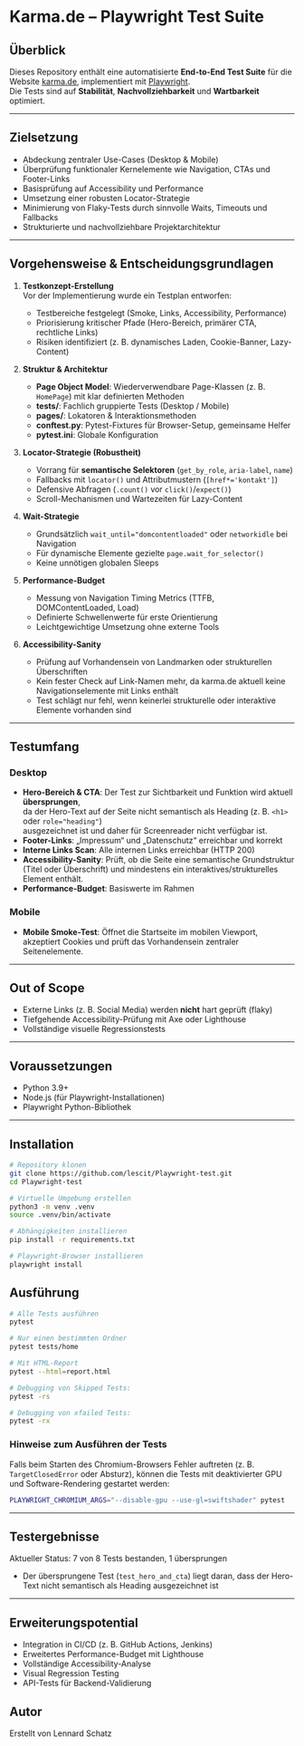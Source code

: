 # Karma.de – Playwright Test Suite

## Überblick
Dieses Repository enthält eine automatisierte **End-to-End Test Suite** für die Website [karma.de](https://www.karma.de), implementiert mit [Playwright](https://playwright.dev).  
Die Tests sind auf **Stabilität**, **Nachvollziehbarkeit** und **Wartbarkeit** optimiert.

---

## Zielsetzung
- Abdeckung zentraler Use-Cases (Desktop & Mobile)
- Überprüfung funktionaler Kernelemente wie Navigation, CTAs und Footer-Links
- Basisprüfung auf Accessibility und Performance
- Umsetzung einer robusten Locator-Strategie
- Minimierung von Flaky-Tests durch sinnvolle Waits, Timeouts und Fallbacks
- Strukturierte und nachvollziehbare Projektarchitektur

---

## Vorgehensweise & Entscheidungsgrundlagen

1. **Testkonzept-Erstellung**  
   Vor der Implementierung wurde ein Testplan entworfen:  
   - Testbereiche festgelegt (Smoke, Links, Accessibility, Performance)  
   - Priorisierung kritischer Pfade (Hero-Bereich, primärer CTA, rechtliche Links)  
   - Risiken identifiziert (z. B. dynamisches Laden, Cookie-Banner, Lazy-Content)  

2. **Struktur & Architektur**  
   - **Page Object Model**: Wiederverwendbare Page-Klassen (z. B. `HomePage`) mit klar definierten Methoden  
   - **tests/**: Fachlich gruppierte Tests (Desktop / Mobile)  
   - **pages/**: Lokatoren & Interaktionsmethoden  
   - **conftest.py**: Pytest-Fixtures für Browser-Setup, gemeinsame Helfer  
   - **pytest.ini**: Globale Konfiguration  

3. **Locator-Strategie (Robustheit)**  
   - Vorrang für **semantische Selektoren** (`get_by_role`, `aria-label`, `name`)  
   - Fallbacks mit `locator()` und Attributmustern (`[href*='kontakt']`)  
   - Defensive Abfragen (`.count()` vor `click()`/`expect()`)  
   - Scroll-Mechanismen und Wartezeiten für Lazy-Content  

4. **Wait-Strategie**  
   - Grundsätzlich `wait_until="domcontentloaded"` oder `networkidle` bei Navigation  
   - Für dynamische Elemente gezielte `page.wait_for_selector()`  
   - Keine unnötigen globalen Sleeps  

5. **Performance-Budget**  
   - Messung von Navigation Timing Metrics (TTFB, DOMContentLoaded, Load)  
   - Definierte Schwellenwerte für erste Orientierung  
   - Leichtgewichtige Umsetzung ohne externe Tools  

6. **Accessibility-Sanity**  
   - Prüfung auf Vorhandensein von Landmarken oder strukturellen Überschriften  
   - Kein fester Check auf Link-Namen mehr, da karma.de aktuell keine Navigationselemente mit Links enthält  
   - Test schlägt nur fehl, wenn keinerlei strukturelle oder interaktive Elemente vorhanden sind  

---

## Testumfang

### Desktop
- **Hero-Bereich & CTA**: Der Test zur Sichtbarkeit und Funktion wird aktuell **übersprungen**,  
  da der Hero-Text auf der Seite nicht semantisch als Heading (z. B. `<h1>` oder `role="heading"`)  
  ausgezeichnet ist und daher für Screenreader nicht verfügbar ist.  
- **Footer-Links**: „Impressum“ und „Datenschutz“ erreichbar und korrekt  
- **Interne Links Scan**: Alle internen Links erreichbar (HTTP 200)  
- **Accessibility-Sanity**: Prüft, ob die Seite eine semantische Grundstruktur (Titel oder Überschrift) 
  und mindestens ein interaktives/strukturelles Element enthält. 
- **Performance-Budget**: Basiswerte im Rahmen  

### Mobile
- **Mobile Smoke-Test**: Öffnet die Startseite im mobilen Viewport, akzeptiert Cookies und prüft das Vorhandensein zentraler Seitenelemente.
---

## Out of Scope
- Externe Links (z. B. Social Media) werden **nicht** hart geprüft (flaky)  
- Tiefgehende Accessibility-Prüfung mit Axe oder Lighthouse  
- Vollständige visuelle Regressionstests  
 

---

## Voraussetzungen
- Python 3.9+  
- Node.js (für Playwright-Installationen)  
- Playwright Python-Bibliothek  

---

## Installation
```bash
# Repository klonen
git clone https://github.com/lescit/Playwright-test.git
cd Playwright-test

# Virtuelle Umgebung erstellen
python3 -m venv .venv
source .venv/bin/activate

# Abhängigkeiten installieren
pip install -r requirements.txt

# Playwright-Browser installieren
playwright install
```
## Ausführung

```bash
# Alle Tests ausführen
pytest

# Nur einen bestimmten Ordner
pytest tests/home

# Mit HTML-Report
pytest --html=report.html

# Debugging von Skipped Tests:
pytest -rs

# Debugging von xfailed Tests:
pytest -rx
```
### Hinweise zum Ausführen der Tests

Falls beim Starten des Chromium-Browsers Fehler auftreten (z. B. `TargetClosedError` oder Absturz), können die Tests mit deaktivierter GPU und Software-Rendering gestartet werden:

```bash
PLAYWRIGHT_CHROMIUM_ARGS="--disable-gpu --use-gl=swiftshader" pytest

```

---
## Testergebnisse
Aktueller Status: 7 von 8 Tests bestanden, 1 übersprungen
- Der übersprungene Test (`test_hero_and_cta`) liegt daran, dass der Hero-Text nicht semantisch als Heading ausgezeichnet ist

---
## Erweiterungspotential
- Integration in CI/CD (z. B. GitHub Actions, Jenkins)
- Erweitertes Performance-Budget mit Lighthouse
- Vollständige Accessibility-Analyse
- Visual Regression Testing
- API-Tests für Backend-Validierung


## Autor
Erstellt von Lennard Schatz

